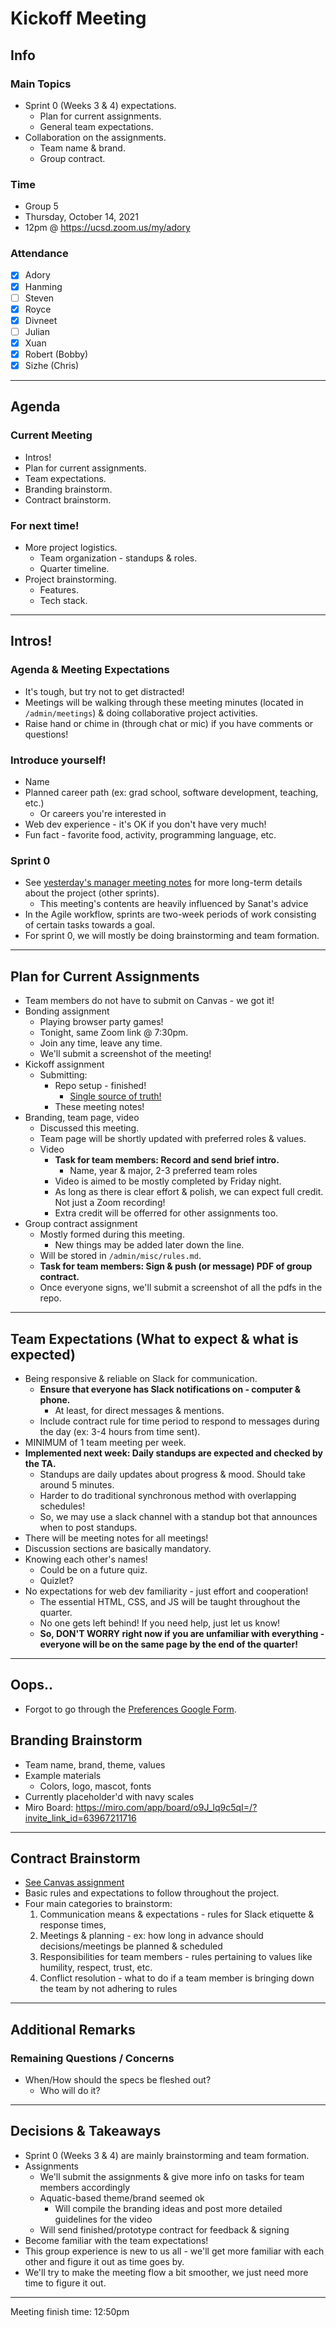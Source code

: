 # Kickoff Meeting
## Info
### Main Topics
- Sprint 0 (Weeks 3 & 4) expectations.
  - Plan for current assignments.
  - General team expectations.
- Collaboration on the assignments.
  - Team name & brand.
  - Group contract.

### Time
- Group 5
- Thursday, October 14, 2021  
- 12pm @ https://ucsd.zoom.us/my/adory

### Attendance
- [x] Adory 
- [x] Hanming
- [ ] Steven
- [x] Royce
- [x] Divneet
- [ ] Julian
- [x] Xuan
- [x] Robert (Bobby)
- [x] Sizhe (Chris)

--- 

## Agenda
### Current Meeting
- Intros!
- Plan for current assignments.
- Team expectations.
- Branding brainstorm.
- Contract brainstorm.

### For next time!
- More project logistics.
  - Team organization - standups & roles.
  - Quarter timeline.
- Project brainstorming.
  - Features.
  - Tech stack.

--- 

## Intros!
### Agenda & Meeting Expectations
- It's tough, but try not to get distracted!
- Meetings will be walking through these meeting minutes (located in `/admin/meetings`) & doing collaborative project activities.
- Raise hand or chime in (through chat or mic) if you have comments or questions!

### Introduce yourself!
- Name
- Planned career path (ex: grad school, software development, teaching, etc.)
  - Or careers you're interested in
- Web dev experience - it's OK if you don't have very much!
- Fun fact - favorite food, activity, programming language, etc.

### Sprint 0
- See [yesterday's manager meeting notes](101321-manager.md) for more long-term details about the project (other sprints).
  - This meeting's contents are heavily influenced by Sanat's advice
- In the Agile workflow, sprints are two-week periods of work consisting of certain tasks towards a goal.
- For sprint 0, we will mostly be doing brainstorming and team formation.

--- 

## Plan for Current Assignments
- Team members do not have to submit on Canvas - we got it!
- Bonding assignment
  - Playing browser party games!
  - Tonight, same Zoom link @ 7:30pm.
  - Join any time, leave any time.
  - We'll submit a screenshot of the meeting!
- Kickoff assignment
  - Submitting:
    - Repo setup - finished!
      - [Single source of truth!](https://github.com/cse110-fa21-group5)
    - These meeting notes!
- Branding, team page, video
  - Discussed this meeting.
  - Team page will be shortly updated with preferred roles & values.
  - Video
    - **Task for team members: Record and send brief intro.** 
      - Name, year & major, 2-3 preferred team roles
    - Video is aimed to be mostly completed by Friday night.
    - As long as there is clear effort & polish, we can expect full credit. Not just a Zoom recording!
    - Extra credit will be offerred for other assignments too.
- Group contract assignment
  - Mostly formed during this meeting. 
    - New things may be added later down the line.
  - Will be stored in `/admin/misc/rules.md`.
  - **Task for team members: Sign & push (or message) PDF of group contract.** 
  - Once everyone signs, we'll submit a screenshot of all the pdfs in the repo.

---

## Team Expectations (What to expect & what is expected)
- Being responsive & reliable on Slack for communication. 
  - **Ensure that everyone has Slack notifications on - computer & phone.**
    - At least, for direct messages & mentions.
  - Include contract rule for time period to respond to messages during the day (ex: 3-4 hours from time sent).
- MINIMUM of 1 team meeting per week.
- **Implemented next week: Daily standups are expected and checked by the TA.**
  - Standups are daily updates about progress & mood. Should take around 5 minutes.
  - Harder to do traditional synchronous method with overlapping schedules!
  - So, we may use a slack channel with a standup bot that announces when to post standups.
- There will be meeting notes for all meetings!
- Discussion sections are basically mandatory.
- Knowing each other's names! 
  - Could be on a future quiz.
  - Quizlet?
- No expectations for web dev familiarity - just effort and cooperation!
  - The essential HTML, CSS, and JS will be taught throughout the quarter.
  - No one gets left behind! If you need help, just let us know!
  - **So, DON'T WORRY right now if you are unfamiliar with everything - everyone will be on the same page by the end of the quarter!**

--- 

## Oops..
- Forgot to go through the [Preferences Google Form](https://forms.gle/xLsiHaUuHaYkM5647).

## Branding Brainstorm
- Team name, brand, theme, values
- Example materials
  - Colors, logo, mascot, fonts
- Currently placeholder'd with navy scales
- Miro Board: https://miro.com/app/board/o9J_lq9c5qI=/?invite_link_id=63967211716

--- 

## Contract Brainstorm
- [See Canvas assignment](https://canvas.ucsd.edu/courses/30736/assignments/361782)
- Basic rules and expectations to follow throughout the project.
- Four main categories to brainstorm:
  1. Communication means & expectations - rules for Slack etiquette & response times,
  2. Meetings & planning - ex: how long in advance should decisions/meetings be planned & scheduled
  3. Responsibilities for team members - rules pertaining to values like humility, respect, trust, etc.
  4. Conflict resolution - what to do if a team member is bringing down the team by not adhering to rules

---

## Additional Remarks
### Remaining Questions / Concerns
- When/How should the specs be fleshed out?
  - Who will do it?

--- 

## Decisions & Takeaways
- Sprint 0 (Weeks 3 & 4) are mainly brainstorming and team formation.
- Assignments
	- We'll submit the assignments & give more info on tasks for team members accordingly
	- Aquatic-based theme/brand seemed ok
		- Will compile the branding ideas and post more detailed guidelines for the video
	- Will send finished/prototype contract for feedback & signing
- Become familiar with the team expectations!
- This group experience is new to us all - we'll get more familiar with each other and figure it out as time goes by.
- We'll try to make the meeting flow a bit smoother, we just need more time to figure it out.

---
Meeting finish time: 12:50pm
